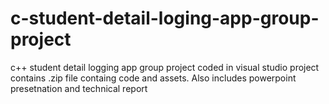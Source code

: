 # c-student-detail-loging-app-group-project
c++ student detail logging app group project coded in visual studio
project contains .zip file containg code and assets. Also includes powerpoint presetnation and technical report
